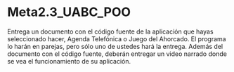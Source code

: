 # Meta2.3_UABC_POO
Entrega un documento con el código fuente de la aplicación que hayas seleccionado hacer, Agenda Telefónica o Juego del Ahorcado. El programa lo harán en parejas, pero sólo uno de ustedes hará la entrega. Además del documento con el código fuente, deberán entregar un video narrado donde se vea el funcionamiento de su aplicación.
